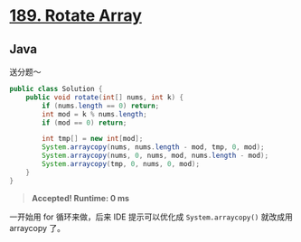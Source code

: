 # [189. Rotate Array](https://leetcode.com/problems/rotate-array/)

## Java

送分题～

```java
public class Solution {
    public void rotate(int[] nums, int k) {
        if (nums.length == 0) return;
        int mod = k % nums.length;
        if (mod == 0) return;

        int tmp[] = new int[mod];
        System.arraycopy(nums, nums.length - mod, tmp, 0, mod);
        System.arraycopy(nums, 0, nums, mod, nums.length - mod);
        System.arraycopy(tmp, 0, nums, 0, mod);
    }
}
```

> **Accepted! Runtime: 0 ms**

一开始用 for 循环来做，后来 IDE 提示可以优化成 `System.arraycopy()` 就改成用 arraycopy 了。